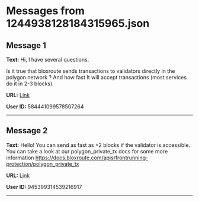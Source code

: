 # Messages from 1244938128184315965.json

## Message 1

**Text:** Hi, I have several questions.

Is it true that bloxroute sends transactions to validators directly in the polygon network ?
And how fast It will accept transactions (most services do it in 2-3 blocks).

**URL:** [Link](https://discord.com/channels/638409433860407300/638411171233398824/1244938128184315965)

**User ID:** 584441099578507264

---

## Message 2

**Text:** Hello! You can send as fast as +2 blocks if the validator is accessible. You can take a look at our polygon_private_tx docs for some more information https://docs.bloxroute.com/apis/frontrunning-protection/polygon_private_tx

**URL:** [Link](https://discord.com/channels/638409433860407300/638411171233398824/1245015330426716161)

**User ID:** 945399314539216917

---

